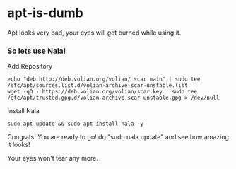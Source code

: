 # apt-is-dumb
Apt looks very bad, your eyes will get burned while using it.

### So lets use Nala!

Add Repository
```
echo "deb http://deb.volian.org/volian/ scar main" | sudo tee /etc/apt/sources.list.d/volian-archive-scar-unstable.list
wget -qO - https://deb.volian.org/volian/scar.key | sudo tee /etc/apt/trusted.gpg.d/volian-archive-scar-unstable.gpg > /dev/null
```

Install Nala
```
sudo apt update && sudo apt install nala -y
```

Congrats! You are ready to go! do "sudo nala update" and see how amazing it looks! 

Your eyes won't tear any more.
